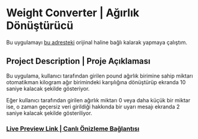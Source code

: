 # Weight Converter | Ağırlık Dönüştürücü

Bu uygulamayı [bu adresteki](https://www.100jsprojects.com/project/weight-converter) orijinal haline bağlı kalarak yapmaya çalıştım.

## Project Description | Proje Açıklaması

Bu uygulama, kullanıcı tarafından girilen pound ağırlık birimine sahip miktarı otomatikman kilogram ağır birimindeki karşılığına dönüştürüp ekranda 10 saniye kalacak şekilde gösteriyor.

Eğer kullanıcı tarafından girilen ağırlık miktarı 0 veya daha küçük bir miktar ise, o zaman geçersiz veri girildiği hakkında bir uyarı mesajı ekranda 2 saniye kalacak şekilde gösteriliyor.

### [Live Preview Link | Canlı Önizleme Bağlantısı](https://htmlpreview.github.io/?https://github.com/selimbiber/PureJavaScriptProjects/blob/main/WeightConverter/index.html)